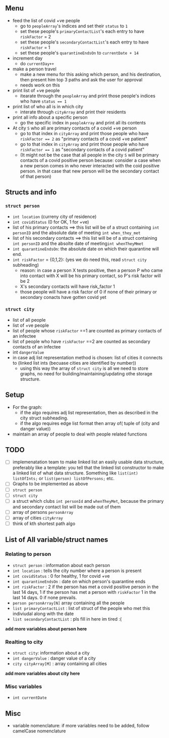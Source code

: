 ## Menu
- feed the list of covid +ve people
    - go to `peopleArray`'s indices and set their `status` to `1`
    - set these people's `primaryContactList`'s each entry to have `riskFactor` = 2
    - set these people's `secondaryContactList`'s each entry to have `riskFactor` = 1
    - set these people's `quarantineEndsOn` to `currentDate + 14`
- increment day
    - do `currentDay++`
- make a person travel
    - make a new menu for this asking which person, and his destination, then present him top 3 paths and ask the user for approval
    - needs work on this
- print list of +ve people
    - itearate through the `peopleArray` and print those people's indices who have `status == 1`
- print list of who all is in which city
    - interate through `cityArray` and print their residents
- print all info about a specific person
    - go the specific index in `peopleArray` and print all its contents
- At city `S` who all are primary contacts of a covid +ve person
    - go to that index in `cityArray` and print those people who have `riskFactor == 2` as "primary contacts of a covid +ve patient"
    - go to that index in `cityArray` and print those people who have `riskFactor == 1` as "secondary contacts of a covid patient"
    - (It might not be the case that all people in the city `S` will be primary contacts of a covid positive person because: consider a case when a new person comes in who never interacted with the coid positive person. in that case that new person will be the secondary contact of that person)

## Structs and info
### `struct person`
- `int location` (curreny city of residence)
- `int covidStatus` (0 for OK, 1 for +ve)
- list of his primary contacts ==> this list will be of a struct containing `int personID` and the absolute date of meeting `int when_they_met`
- list of his secondary contacts ==> this list will be of a struct containing `int personID` and the absolte date of meeting`int whenTheyMmet`
- `int quarantineEndsOn`: the absolute date on which their quarantine will end.
- `int riskFactor` = {0,1,2}: (yes we do need this, read `struct city` subheading) 
    - reason: in case a person X tests positive, then a person P who came into contact with X will be his primary contact, so P's risk factor will be 2
    - X's secondary contacts will have risk_factor 1
    - those people will have a risk factor of 0 if none of their primary or secondary conacts have gotten covid yet

### `struct city`
- list of all people
- list of +ve people
- list of people whose `riskFactor` ==1 are counted as primary contacts of an infectee
- list of people who have `riskFactor` ==2 are counted as secondary contacts of an infectee
- int `dangerValue`
- in case adj list representation method is chosen: list of cities it connects to (linked list ints (becuase cities are identified by number))
    - using this way the array of `struct city` is all we need to store graphs, no need for building/maintaining/updating othe storage structure. 

## Setup
- For the graph: 
    - if the algo requires adj list representation, then as described in the city struct subheading. 
    - if the algo requires edge list format then array of( tuple of (city and danger value))
- maintain an array of people to deal with people related functions

## TODO
- [ ] implemenatation team to make linked list an easily usable data structure, preferably like a template: you tell that the linked list constructor to make a linked list of what data structure. Something like `list(int) listOfInts;` or `list(person) listOfPersons;` etc.
- [ ] Graphs to be implemented as above
- [ ] `struct person`
- [ ] `struct city`
- [ ] a struct which clubs `int personId` and `whenTheyMet`, because the primary and secondary contact list will be made out of them 
- [ ] array of persons `personArray` 
- [ ] array of cities `cityArray`
- [ ] think of kth shortest path algo

## List of All variable/struct names
### Relating to person
- `struct person` : information about each person
- `int location` : tells the city number where a person is present
- `int covidStatus` : 0 for healthy, 1 for covid +ve
- `int quarantineEndsOn` : date on which person's quarantine ends
- `int riskFactor` : 2 if the person has met a covid positive person in the last 14 days, 1 if the person has met a person with `riskFactor` 1 in the last 14 days. 0 if none prevails.
- `person personArray[N]` array containing all the people
- `list primaryContactList` : list of struct of the people who met this indiviudal along with the date
- `list secondaryContactList` :  pls fill in here im tired :(

**add more variables about person here**

### Realting to city
- `struct city`: information about a city
- `int dangerValue` : danger value of a city
- `city cityArray[M]` : array containing all cities

**add more variables about city here**

### Misc variables
- `int currentDate`

## Misc
- variable nomenclature: if more variables need to be added, follow camelCase nomenclature
 


